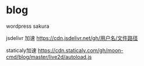 # blog
wordpress sakura

jsdelivr 加速
https://cdn.jsdelivr.net/gh/用户名/文件路径

staticaly加速
https://cdn.staticaly.com/gh/moon-cmd/blog/master/live2d/autoload.js
